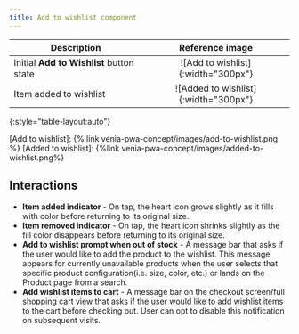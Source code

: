 ```yaml
---
title: Add to wishlist component
---
```


| Description                              | Reference image                      |
| ---------------------------------------- | :----------------------------------: |
| Initial **Add to Wishlist** button state | ![Add to wishlist]{:width="300px"}   |
| Item added to wishlist                   | ![Added to wishlist]{:width="300px"} |
{:style="table-layout:auto"}

[Add to wishlist]: {% link venia-pwa-concept/images/add-to-wishlist.png %}
[Added to wishlist]: {%link venia-pwa-concept/images/added-to-wishlist.png%}

## Interactions

* **Item added indicator** - On tap, the heart icon grows slightly as it fills with color before returning to its original size.
* **Item removed indicator** - On tap, the heart icon shrinks slightly as the fill color disappears before returning to its original size.
* **Add to wishlist prompt when out of stock** - A message bar that asks if the user would like to add the product to the wishlist.
  This message appears for currently unavailable products when the user selects that specific product configuration(i.e. size, color, etc.) or lands on the Product page from a search.
* **Add wishlist items to cart** - A message bar on the checkout screen/full shopping cart view that asks if the user would like to add wishlist items to the cart before checking out.
  User can opt to disable this notification on subsequent visits.
